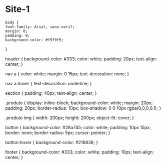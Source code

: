 # Site-1

    body {
    font-family: Arial, sans-serif;
    margin: 0;
    padding: 0;
    background-color: #f9f9f9;
}

header {
    background-color: #333;
    color: white;
    padding: 20px;
    text-align: center;
}

nav a {
    color: white;
    margin: 0 15px;
    text-decoration: none;
}

nav a:hover {
    text-decoration: underline;
}

section {
    padding: 40px;
    text-align: center;
}

.produto {
    display: inline-block;
    background-color: white;
    margin: 20px;
    padding: 20px;
    border-radius: 10px;
    box-shadow: 0 0 10px rgba(0,0,0,0.1);
}

.produto img {
    width: 200px;
    height: 200px;
    object-fit: cover;
}

button {
    background-color: #28a745;
    color: white;
    padding: 10px 15px;
    border: none;
    border-radius: 5px;
    cursor: pointer;
}

button:hover {
    background-color: #218838;
}

footer {
    background-color: #333;
    color: white;
    padding: 10px;
    text-align: center;
}
    

